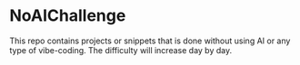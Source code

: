 # NoAIChallenge
This repo contains projects or snippets that is done without using AI or any type of vibe-coding.
The difficulty will increase day by day.
